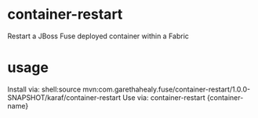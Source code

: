 container-restart
=================
Restart a JBoss Fuse deployed container within a Fabric

usage
=================
Install via: shell:source mvn:com.garethahealy.fuse/container-restart/1.0.0-SNAPSHOT/karaf/container-restart
Use via: container-restart {container-name}
